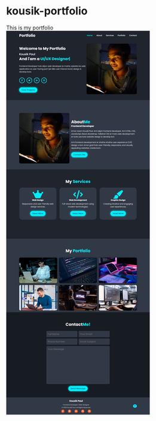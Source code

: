 # kousik-portfolio
This is my portfolio
![alt text](https://github.com/kousik154/kousik-portfolio/blob/main/images/portfolio.png?raw=true)